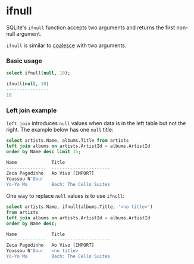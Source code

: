 # ifnull

SQLite's `ifnull` function accepts two arguments and returns the first non-null argument.

`ifnull` is similar to [coalesce](Coalesce.md) with two arguments.

### Basic usage
```sql
select ifnull(null, 10);

ifnull(null, 10)
----------------
10
```

### Left join example
`left join` introduces `null` values when data is in the left table but not the right. The example below has one `null` title:

```sql
select artists.Name, albums.Title from artists
left join albums on artists.ArtistId = albums.ArtistId
order by Name desc limit 15;

Name             Title
---------------  ----------------------
Zeca Pagodinho   Ao Vivo [IMPORT]
Youssou N'Dour
Yo-Yo Ma         Bach: The Cello Suites
```

One way to replace `null` values is to use `ifnull`:
```sql
select artists.Name, ifnull(albums.Title, '<no title>')
from artists
left join albums on artists.ArtistId = albums.ArtistId
order by Name desc;

Name             Title
---------------  ----------------------
Zeca Pagodinho   Ao Vivo [IMPORT]
Youssou N'Dour   <no title>
Yo-Yo Ma         Bach: The Cello Suites
```
